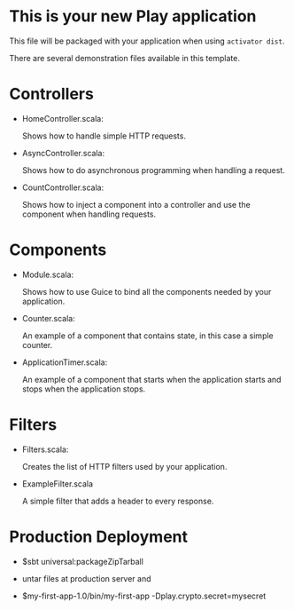 This is your new Play application
=================================

This file will be packaged with your application when using `activator dist`.

There are several demonstration files available in this template.

Controllers
===========

- HomeController.scala:

  Shows how to handle simple HTTP requests.

- AsyncController.scala:

  Shows how to do asynchronous programming when handling a request.

- CountController.scala:

  Shows how to inject a component into a controller and use the component when
  handling requests.

Components
==========

- Module.scala:

  Shows how to use Guice to bind all the components needed by your application.

- Counter.scala:

  An example of a component that contains state, in this case a simple counter.

- ApplicationTimer.scala:

  An example of a component that starts when the application starts and stops
  when the application stops.

Filters
=======

- Filters.scala:

  Creates the list of HTTP filters used by your application.

- ExampleFilter.scala

  A simple filter that adds a header to every response.


Production Deployment
=====================

- $sbt universal:packageZipTarball

- untar files at production server and 

- $my-first-app-1.0/bin/my-first-app -Dplay.crypto.secret=mysecret
